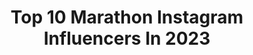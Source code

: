 ---
title: Top 10 Marathon Instagram Influencers In 2023
description: >-
  Find top marathon Instagram influencers in 2023. Most popular hashtags: #running #instarunners #run.
platform: Instagram
hits: 1764
text_top: Analyze the top-rated Instagram accounts on inBeat.
text_bottom: Our database has 1764 Instagram influencers like this for you to connect with.
profiles:
  - username: "brandytherunner_"
    fullname: >-
      Brandy Talamoni  | runner
    bio: >-
      Mom of 2 👧🏽👦🏽 USMC VET 🇺🇸 Marathoner and full time student Oceanside California 📍🌴
    location: "United States"
    followers: 46967
    engagement: 617
    commentsToLikes: 0.033225
    id: ckn77etb5hkdp0j23xx8y38m0
    verified: false
    hashtags: "#runninginspiration, #instarunners, #running, #runner"
  - username: "king_rome"
    fullname: >-
      King Rome
    bio: >-
      Model by day, 🐺🌕by night. LAFW Oct 22’ 📸 Next show: NYFW✈️ Feb 23’ Marathon 🏃🏽‍♂️🏅Next: Ultramarathon TBD 23’ 📍So Cal🇺🇸
    location: "United States"
    followers: 129252
    engagement: 617
    commentsToLikes: 0.013688
    id: ck8t8h4nkkgmb0j7853j7m81d
    verified: false
    hashtags: "#expressyou, #jbwwatches, #expresspartner, #myjbw"
  - username: "wealthandfitness"
    fullname: >-
      Eddy Oz | Doyoueven
    bio: >-
      CEO & Founder of @doyoueven // 2 x Ultras (60kms), 3 x Marathons (3:16:16) Creatively driven. Leaving my mark. 🏃‍♂️ on a torn ACL & missing meniscus
    location: "United States"
    followers: 45722
    engagement: 214
    commentsToLikes: 0.046708
    id: ckap5xt6vdm7m0i78veeallgg
    verified: false
    hashtags: "#doyoueven, #youvsyou, #onefootforward, #leaveyourmark"
  - username: "runmeb"
    fullname: >-
      Meb Keflezighi
    bio: >-
      Boston Marathon Champion NYC Marathon Champion Olympic Silver Medalist Runner
    location: "United States"
    followers: 121595
    engagement: 110
    commentsToLikes: 0.014903
    id: ck135pf092kqw0i19i7ellh3i
    verified: true
    hashtags: "#worldsfastest5k, #medalmonday, #carlsbad5000, #runtowin"
  - username: "warszawskibiegacz"
    fullname: >-
      Bartosz Olszewski
    bio: >-
      @newbalance ambassador 🔥 @trecnutrition ambassador 💪 Amateur marathoner with PB 2:25:16 👊 3 x @wflworldrun winner 🥇 Running coach 🏃‍♀️🏃
    location: "United States"
    followers: 21716
    engagement: 185
    commentsToLikes: 0.021181
    id: ck55o5r507oo90i11tjdli1d0
    verified: false
    hashtags: "#trecendurance, #nprcz20, #czytamznprcz20, #trecnutrition"
  - username: "stanokoye"
    fullname: >-
      Stan Okoye
    bio: >-
      🇺🇸 Raleigh/Charlotte, North Carolina 🇳🇬 Nigerian National Team 🏁 The Marathon Continues 🇪🇸 Zaragoza, Spain
    location: "United States"
    followers: 10683
    engagement: 1294
    commentsToLikes: 0.097219
    id: ckap8ibsiofk00i78u9c9a7oe
    verified: true
    hashtags: "#okoyegiveaway"
  - username: "ptbarts"
    fullname: >-
      Elite Personal Fitness Coach
    bio: >-
      👩‍🚒 Firefighter🚒 💪 Master Trainer 🏋️‍♂️ 🏃‍♂️ 38 Marathons, 2 ultras 📺 Featured-Ninja Warrior Uk +SundayBrunch 👟 Adidas Ambass 🌱 Based 🧪Life with IBD
    location: "United Kingdom"
    followers: 14389
    engagement: 1442
    commentsToLikes: 0.270441
    id: ck0u8kqbw7k6a0i190yweb9vs
    verified: false
    hashtags: "#training, #healthylifestyle, #fitness, #health"
  - username: "thomrunner63"
    fullname: >-
      Thomas Lambert 🇫🇷
    bio: >-
      𝓤ltra trail:2️⃣157km & 105 𝓜arathon:8️⃣(New-York🇺🇸Paris🇫🇷x2) 𝓣rail:7️⃣>58k 𝓗alf-Marathon:1️⃣1️⃣ ⏱M:3h38’37’’ ⏱S:1h39'42" 🏁Race:68 🏃🏽🏃‍♂️: Team LIFETRI
    location: "France"
    followers: 8269
    engagement: 1082
    commentsToLikes: 0.054720
    id: ckaostrg1t20d0i78q97pfdep
    verified: false
    hashtags: "#photooftheday, #courseapied, #trailrunning, #sidasyourfootcompany"
  - username: "virgyluka_run"
    fullname: >-
      💫Virginie💫
    bio: >-
      💫Triathlon 🏊🏼‍♀️🚴🏼‍♀️🏃‍♀️ ✨Semi-marathon 💫Marathon (x2) 8557
    location: "France"
    followers: 20432
    engagement: 873
    commentsToLikes: 0.052965
    id: ckaowbfhu86i00i78dqndxulm
    verified: false
    hashtags: "#runstoppable, #run, #courir, #runningmotivation"
  - username: "sara_dossena"
    fullname: >-
      Sara Dossena
    bio: >-
      Team NIKE 10000mt : 32'30" Half marathon: 1h10'10" Marathon: 2h24'00"
    location: "Italy"
    followers: 60400
    engagement: 625
    commentsToLikes: 0.034106
    id: ck0u2nimq0hh20i19ge7so26e
    verified: true
    hashtags: ""
---